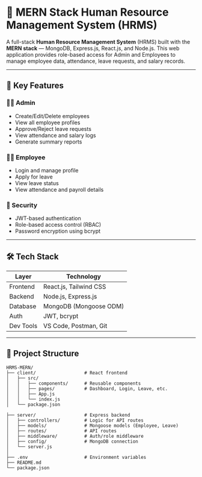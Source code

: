 # 👥 MERN Stack Human Resource Management System (HRMS)

A full-stack **Human Resource Management System** (HRMS) built with the **MERN stack** — MongoDB, Express.js, React.js, and Node.js. This web application provides role-based access for Admin and Employees to manage employee data, attendance, leave requests, and salary records.

---

## 🧩 Key Features

### 👨‍💼 Admin
- Create/Edit/Delete employees
- View all employee profiles
- Approve/Reject leave requests
- View attendance and salary logs
- Generate summary reports

### 👨‍🔧 Employee
- Login and manage profile
- Apply for leave
- View leave status
- View attendance and payroll details

### 🔐 Security
- JWT-based authentication
- Role-based access control (RBAC)
- Password encryption using bcrypt

---

## 🛠 Tech Stack

| Layer     | Technology               |
|-----------|---------------------------|
| Frontend  | React.js, Tailwind CSS    |
| Backend   | Node.js, Express.js       |
| Database  | MongoDB (Mongoose ODM)    |
| Auth      | JWT, bcrypt               |
| Dev Tools | VS Code, Postman, Git     |

---

## 📂 Project Structure

```plaintext
HRMS-MERN/
├── client/                  # React frontend
│   ├── src/
│   │   ├── components/      # Reusable components
│   │   ├── pages/           # Dashboard, Login, Leave, etc.
│   │   ├── App.js
│   │   └── index.js
│   └── package.json

├── server/                  # Express backend
│   ├── controllers/         # Logic for API routes
│   ├── models/              # Mongoose models (Employee, Leave)
│   ├── routes/              # API routes
│   ├── middleware/          # Auth/role middleware
│   ├── config/              # MongoDB connection
│   └── server.js
│
├── .env                     # Environment variables
├── README.md
└── package.json

